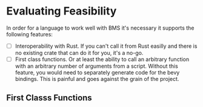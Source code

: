 # Evaluating Feasibility

In order for a language to work well with BMS it's necessary it supports the following features:
- [ ] Interoperability with Rust. If you can't call it from Rust easilly and there is no existing crate that can do it for you, it's a no-go.
- [ ] First class functions. Or at least the ability to call an arbitrary function with an arbitrary number of arguments from a script. Without this feature, you would need to separately generate code for the bevy bindings. This is painful and goes against the grain of the project.

## First Classs Functions

